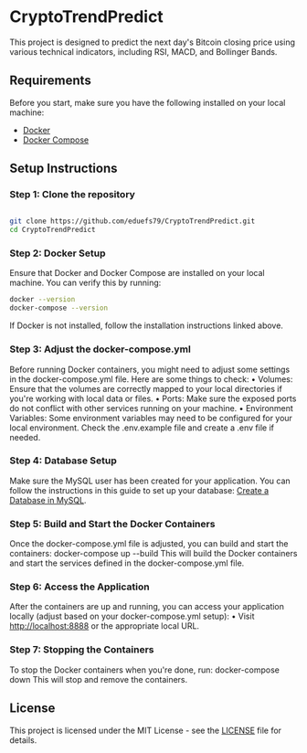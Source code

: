# CryptoTrendPredict

This project is designed to predict the next day's Bitcoin closing price using various technical indicators, including RSI, MACD, and Bollinger Bands.

## Requirements

Before you start, make sure you have the following installed on your local machine:

- [Docker](https://www.docker.com/get-started)
- [Docker Compose](https://docs.docker.com/compose/install/)

## Setup Instructions

### Step 1: Clone the repository


```bash

git clone https://github.com/eduefs79/CryptoTrendPredict.git
cd CryptoTrendPredict
```
### Step 2: Docker Setup
Ensure that Docker and Docker Compose are installed on your local machine. You can verify this by running:
```bash
docker --version
docker-compose --version
```
If Docker is not installed, follow the installation instructions linked above.
### Step 3: Adjust the docker-compose.yml
Before running Docker containers, you might need to adjust some settings in the docker-compose.yml file. Here are some things to check:
•	Volumes: Ensure that the volumes are correctly mapped to your local directories if you're working with local data or files.
•	Ports: Make sure the exposed ports do not conflict with other services running on your machine.
•	Environment Variables: Some environment variables may need to be configured for your local environment. Check the .env.example file and create a .env file if needed.
### Step 4: Database Setup
Make sure the MySQL user has been created for your application. You can follow the instructions in this guide to set up your database: [Create a Database in MySQL](https://docs.bitnami.com/general/infrastructure/mysql/configuration/create-database-mysql/).
### Step 5: Build and Start the Docker Containers
Once the docker-compose.yml file is adjusted, you can build and start the containers:
docker-compose up --build
This will build the Docker containers and start the services defined in the docker-compose.yml file.
### Step 6: Access the Application
After the containers are up and running, you can access your application locally (adjust based on your docker-compose.yml setup):
•	Visit [http://localhost:8888](http://localhost:8888) or the appropriate local URL.
### Step 7: Stopping the Containers
To stop the Docker containers when you're done, run:
docker-compose down
This will stop and remove the containers.

## License

This project is licensed under the MIT License - see the [LICENSE](https://choosealicense.com/licenses/mit/) file for details.


</span>


